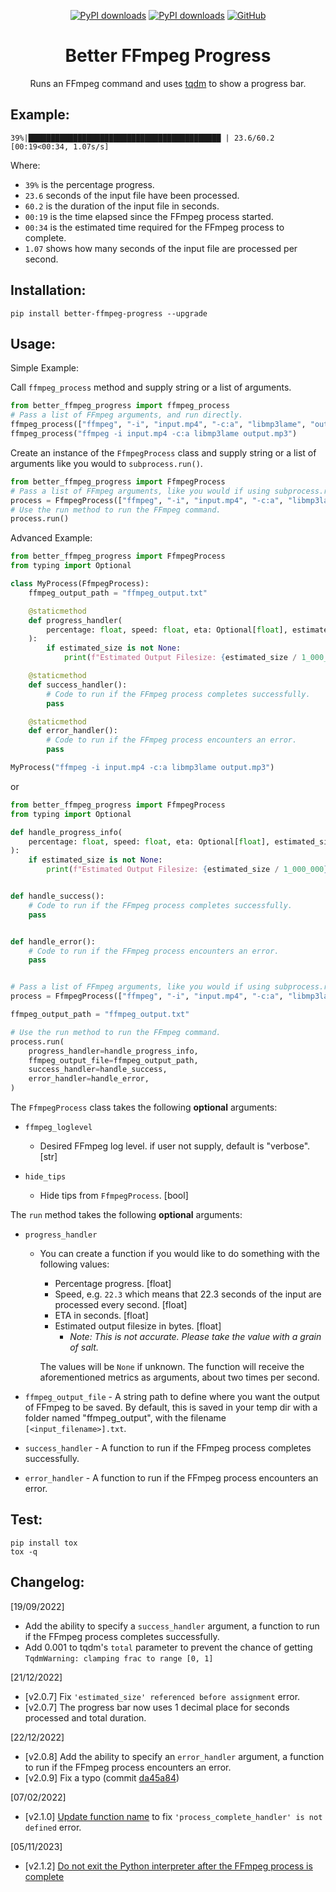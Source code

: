 <div align="center">

[![PyPI downloads](https://img.shields.io/pypi/dm/better-ffmpeg-progress?label=PyPI&color=blue)](https://pypistats.org/packages/pypistats)
[![PyPI downloads](https://img.shields.io/pypi/dw/better-ffmpeg-progress?label=PyPI&color=blue)](https://pypistats.org/packages/pypistats)
[![GitHub](https://img.shields.io/github/license/crypticsignal/better-ffmpeg-progress?label=License&color=blue)](LICENSE.txt)

# Better FFmpeg Progress

Runs an FFmpeg command and uses [tqdm](https://github.com/tqdm/tqdm) to show a progress bar.

</div>

## Example:

```
39%|███████████████████████████████████████████ | 23.6/60.2 [00:19<00:34, 1.07s/s]
```

Where:

- `39%` is the percentage progress.
- `23.6` seconds of the input file have been processed.
- `60.2` is the duration of the input file in seconds.
- `00:19` is the time elapsed since the FFmpeg process started.
- `00:34` is the estimated time required for the FFmpeg process to complete.
- `1.07` shows how many seconds of the input file are processed per second.

## Installation:

`pip install better-ffmpeg-progress --upgrade`

## Usage:

Simple Example:

Call `ffmpeg_process` method and supply string or a list of arguments.

```py
from better_ffmpeg_progress import ffmpeg_process
# Pass a list of FFmpeg arguments, and run directly.
ffmpeg_process(["ffmpeg", "-i", "input.mp4", "-c:a", "libmp3lame", "output.mp3"])
ffmpeg_process("ffmpeg -i input.mp4 -c:a libmp3lame output.mp3")
```

Create an instance of the `FfmpegProcess` class and supply string or a list of arguments like you would to `subprocess.run()`.

```py
from better_ffmpeg_progress import FfmpegProcess
# Pass a list of FFmpeg arguments, like you would if using subprocess.run().
process = FfmpegProcess(["ffmpeg", "-i", "input.mp4", "-c:a", "libmp3lame", "output.mp3"])
# Use the run method to run the FFmpeg command.
process.run()
```

Advanced Example:

```py
from better_ffmpeg_progress import FfmpegProcess
from typing import Optional

class MyProcess(FfmpegProcess):
    ffmpeg_output_path = "ffmpeg_output.txt"

    @staticmethod
    def progress_handler(
        percentage: float, speed: float, eta: Optional[float], estimated_size: Optional[float]
    ):
        if estimated_size is not None:
            print(f"Estimated Output Filesize: {estimated_size / 1_000_000} MB")

    @staticmethod
    def success_handler():
        # Code to run if the FFmpeg process completes successfully.
        pass

    @staticmethod
    def error_handler():
        # Code to run if the FFmpeg process encounters an error.
        pass

MyProcess("ffmpeg -i input.mp4 -c:a libmp3lame output.mp3")
```

or

```py
from better_ffmpeg_progress import FfmpegProcess
from typing import Optional

def handle_progress_info(
    percentage: float, speed: float, eta: Optional[float], estimated_size: Optional[float]
):
    if estimated_size is not None:
        print(f"Estimated Output Filesize: {estimated_size / 1_000_000} MB")


def handle_success():
    # Code to run if the FFmpeg process completes successfully.
    pass


def handle_error():
    # Code to run if the FFmpeg process encounters an error.
    pass


# Pass a list of FFmpeg arguments, like you would if using subprocess.run()
process = FfmpegProcess(["ffmpeg", "-i", "input.mp4", "-c:a", "libmp3lame", "output.mp3"])

ffmpeg_output_path = "ffmpeg_output.txt"

# Use the run method to run the FFmpeg command.
process.run(
    progress_handler=handle_progress_info,
    ffmpeg_output_file=ffmpeg_output_path,
    success_handler=handle_success,
    error_handler=handle_error,
)
```

The `FfmpegProcess` class takes the following **optional** arguments:

- `ffmpeg_loglevel`

  - Desired FFmpeg log level. if user not supply, default is "verbose". [str]

- `hide_tips`

  - Hide tips from `FfmpegProcess`. [bool]

The `run` method takes the following **optional** arguments:

- `progress_handler`

  - You can create a function if you would like to do something with the following values:

    - Percentage progress. [float]
    - Speed, e.g. `22.3` which means that 22.3 seconds of the input are processed every second. [float]
    - ETA in seconds. [float]
    - Estimated output filesize in bytes. [float]
      - _Note: This is not accurate. Please take the value with a grain of salt._

    The values will be `None` if unknown. The function will receive the aforementioned metrics as arguments, about two times per second.

- `ffmpeg_output_file` - A string path to define where you want the output of FFmpeg to be saved. By default, this is saved in your temp dir with a folder named "ffmpeg_output", with the filename `[<input_filename>].txt`.

- `success_handler` - A function to run if the FFmpeg process completes successfully.

- `error_handler` - A function to run if the FFmpeg process encounters an error.

## Test:

```
pip install tox
tox -q 
```

## Changelog:

[19/09/2022]

- Add the ability to specify a `success_handler` argument, a function to run if the FFmpeg process completes successfully.
- Add 0.001 to tqdm's `total` parameter to prevent the chance of getting `TqdmWarning: clamping frac to range [0, 1]`

[21/12/2022]

- [v2.0.7] Fix `'estimated_size' referenced before assignment` error.
- [v2.0.7] The progress bar now uses 1 decimal place for seconds processed and total duration.

[22/12/2022]

- [v2.0.8] Add the ability to specify an `error_handler` argument, a function to run if the FFmpeg process encounters an error.
- [v2.0.9] Fix a typo (commit [da45a84](https://github.com/CrypticSignal/better-ffmpeg-progress/commit/da45a8416856ab7d3c7b748db5703fa3dbc65f60))

[07/02/2022]

- [v2.1.0] [Update function name](https://github.com/CrypticSignal/better-ffmpeg-progress/commit/572fe8a0d71957d00b833134a4d35170630203fa) to fix `'process_complete_handler' is not defined` error.

[05/11/2023]

- [v2.1.2] [Do not exit the Python interpreter after the FFmpeg process is complete](https://github.com/CrypticSignal/better-ffmpeg-progress/commit/0a358810773835297faae688689c6e0d8a5859ae)
